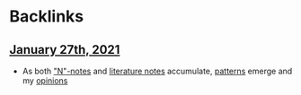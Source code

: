 
# Backlinks
## [January 27th, 2021](<January 27th, 2021.md>)
- As both ["N"-notes](<"N"-notes.md>) and [literature notes](<literature notes.md>) accumulate, [patterns](<patterns.md>) emerge and my [opinions](<opinions.md>)

